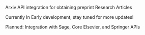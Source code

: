 Arxiv API integration for obtaining preprint Research Articles

Currently In Early development, stay tuned for more updates!

Planned:
Integration with Sage, Core Elsevier, and Springer APIs
